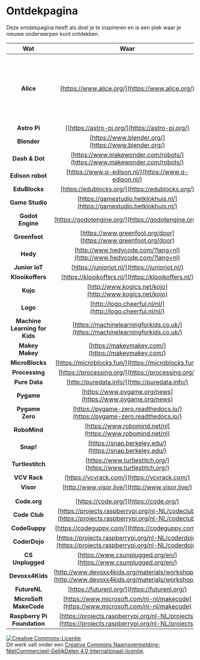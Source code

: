 # Ontdekpagina

Deze ontdekpagina heeft als doel je te inspireren en is een plek waar je nieuwe onderwerpen kunt ontdekken.

| **Wat**  | **Waar** | **Beschrijving** |
| :---: | :---: | :---: |
| **Alice** | [https://www.alice.org/](https://www.alice.org/) | Een blok-gebaseerde programmeertaal om animaties, interactieve verhalen en eenvoudige 3D-spellen te maken. |
| **Astro Pi** | [[https://astro-pi.org/](https://astro-pi.org/) | 
| **Blender** | [https://www.blender.org/](https://www.blender.org/) | 
| **Dash & Dot** | [https://www.makewonder.com/robots/](https://www.makewonder.com/robots/) | 
| **Edison robot** | [https://www.q-edison.nl/](https://www.q-edison.nl/) | 
| **EduBlocks** | [https://edublocks.org/](https://edublocks.org/) | 
| **Game Studio** | [https://gamestudio.hetklokhuis.nl/](https://gamestudio.hetklokhuis.nl/) | 
| **Godot Engine** | [https://godotengine.org/](https://godotengine.org/) | 
| **Greenfoot** | [https://www.greenfoot.org/door](https://www.greenfoot.org/door) | 
| **Hedy** | [http://www.hedycode.com/?lang=nl](http://www.hedycode.com/?lang=nl) | 
| **Junior IoT** | [https://junioriot.nl/](https://junioriot.nl/) | 
| **Klooikoffers** | [https://klooikoffers.nl/](https://klooikoffers.nl/) | 
| **Kojo** | [http://www.kogics.net/kojo](http://www.kogics.net/kojo) | 
| **Logo** | [http://logo.cheerful.nl/nl/](http://logo.cheerful.nl/nl/) | 
| **Machine Learning for Kids** | [https://machinelearningforkids.co.uk/](https://machinelearningforkids.co.uk/) | 
| **Makey Makey** | [https://makeymakey.com/](https://makeymakey.com/) | 
| **MicroBlocks** | [https://microblocks.fun/](https://microblocks.fun/) | 
| **Processing** | [https://processing.org/](https://processing.org/) | 
| **Pure Data** | [http://puredata.info/](http://puredata.info/) | 
| **Pygame** | [https://www.pygame.org/news](https://www.pygame.org/news) | 
| **Pygame Zero** | [https://pygame-zero.readthedocs.io/](https://pygame-zero.readthedocs.io/) | 
| **RoboMind** | [https://www.robomind.net/nl](https://www.robomind.net/nl) | 
| **Snap!** | [https://snap.berkeley.edu/](https://snap.berkeley.edu/) | 
| **Turtlestitch** | [https://www.turtlestitch.org/](https://www.turtlestitch.org/) | 
| **VCV Rack** | [https://vcvrack.com/](https://vcvrack.com/) | 
| **Visor** | [http://www.visor.live/](http://www.visor.live/) | 
| | | |
| | | |
| **Code.org** | [https://code.org/](https://code.org/) | 
| **Code Club** | [https://projects.raspberrypi.org/nl-NL/codeclub](https://projects.raspberrypi.org/nl-NL/codeclub) | 
| **CodeGuppy** | [https://codeguppy.com/](https://codeguppy.com/) | 
| **CoderDojo** | [https://projects.raspberrypi.org/nl-NL/coderdojo](https://projects.raspberrypi.org/nl-NL/coderdojo) | 
| **CS Unplugged** | [https://www.csunplugged.org/en/](https://www.csunplugged.org/en/) | 
| **Devoxx4Kids** | [http://www.devoxx4kids.org/materials/workshops/](http://www.devoxx4kids.org/materials/workshops/) | 
| **FutureNL** | [https://futurenl.org/](https://futurenl.org/) | 
| **MicroSoft MakeCode** | [https://www.microsoft.com/nl-nl/makecode](https://www.microsoft.com/nl-nl/makecode) | 
| **Raspberry Pi Foundation** | [https://projects.raspberrypi.org/nl-NL/projects](https://projects.raspberrypi.org/nl-NL/projects) | 

<a rel="license" href="http://creativecommons.org/licenses/by-nc-sa/4.0/"><img alt="Creative Commons-Licentie" style="border-width:0" src="https://i.creativecommons.org/l/by-nc-sa/4.0/88x31.png" /></a><br />Dit werk valt onder een <a rel="license" href="http://creativecommons.org/licenses/by-nc-sa/4.0/deed.nl">Creative Commons Naamsvermelding-NietCommercieel-GelijkDelen 4.0 Internationaal-licentie</a>.

